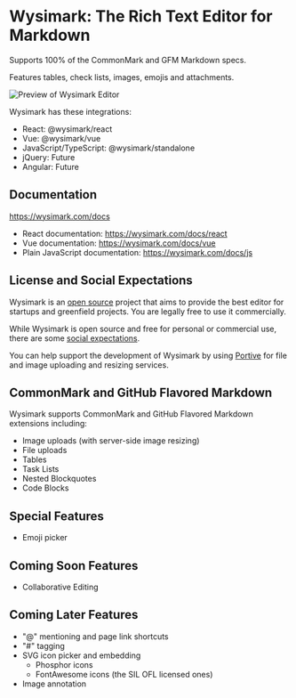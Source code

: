 # Wysimark: The Rich Text Editor for Markdown

Supports 100% of the CommonMark and GFM Markdown specs.

Features tables, check lists, images, emojis and attachments.

<img src="https://raw.githubusercontent.com/portive/wysimark/main/assets/readme/editor-preview@1x.jpg" 
     srcset="https://raw.githubusercontent.com/portive/wysimark/main/assets/readme/editor-preview@1x.jpg 1x, https://raw.githubusercontent.com/portive/wysimark/main/assets/readme/editor-preview@2x.jpg 2x"
     alt="Preview of Wysimark Editor">

Wysimark has these integrations:

- React: @wysimark/react
- Vue: @wysimark/vue
- JavaScript/TypeScript: @wysimark/standalone
- jQuery: Future
- Angular: Future

## Documentation

https://wysimark.com/docs

- React documentation: https://wysimark.com/docs/react
- Vue documentation: https://wysimark.com/docs/vue
- Plain JavaScript documentation: https://wysimark.com/docs/js

## License and Social Expectations

Wysimark is an [open source](LICENSE.md) project that aims to provide the best editor for startups and greenfield projects. You are legally free to use it commercially.

While Wysimark is open source and free for personal or commercial use, there are some [social expectations](SOCIAL.md).

You can help support the development of Wysimark by using [Portive](https://www.portive.com) for file and image uploading and resizing services.

## CommonMark and GitHub Flavored Markdown

Wysimark supports CommonMark and GitHub Flavored Markdown extensions including:

- Image uploads (with server-side image resizing)
- File uploads
- Tables
- Task Lists
- Nested Blockquotes
- Code Blocks

## Special Features

- Emoji picker

## Coming Soon Features

- Collaborative Editing

## Coming Later Features

- "@" mentioning and page link shortcuts
- "#" tagging
- SVG icon picker and embedding
  - Phosphor icons
  - FontAwesome icons (the SIL OFL licensed ones)
- Image annotation
